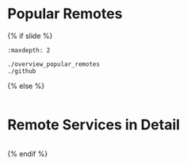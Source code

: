 # Popular Remotes

{% if slide %}
<!-- BUILDING THE SLIDES -->
```{toctree}
:maxdepth: 2

./overview_popular_remotes
./github

```
{% else %}
<!-- BUILDING THE PAGES -->
<!-- build the page content here -->
```{include} ./overview_popular_remotes.md
```
# Remote Services in Detail
```{include} ./github.md
```
{% endif %}
